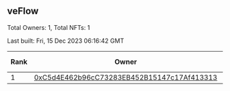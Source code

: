 ## veFlow

Total Owners: 1, Total NFTs: 1

Last built: Fri, 15 Dec 2023 06:16:42 GMT

| Rank | Owner | Voting Power | Influence | NFTs Id |
| --- | --- | --- | --- | --- |
  | 1 | [0xC5d4E462b96cC73283EB452B15147c17Af413313](https://debank.com/profile/0xC5d4E462b96cC73283EB452B15147c17Af413313?chain=canto) | 107,435.708 | 0.03606% | 1 |